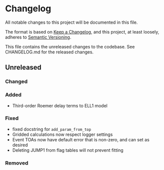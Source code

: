 # Changelog
All notable changes to this project will be documented in this file.

The format is based on [Keep a Changelog](https://keepachangelog.com/en/1.0.0/),
and this project, at least loosely, adheres to [Semantic Versioning](https://semver.org/spec/v2.0.0.html).

This file contains the unreleased changes to the codebase. See CHANGELOG.md for
the released changes.

## Unreleased
### Changed
### Added
- Third-order Roemer delay terms to ELL1 model
### Fixed
- fixed docstring for `add_param_from_top`
- Gridded calculations now respect logger settings
- Event TOAs now have default error that is non-zero, and can set as desired
- Deleting JUMP1 from flag tables will not prevent fitting
### Removed
